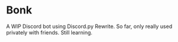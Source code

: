 # Bonk
A WIP Discord bot using Discord.py Rewrite. So far, only really used privately with friends.
Still learning.
